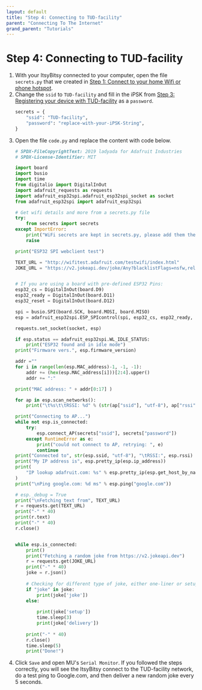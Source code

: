 ```yaml
---
layout: default
title: "Step 4: Connecting to TUD-facility"
parent: "Connecting To The Internet"
grand_parent: "Tutorials"
---
```


# Step 4: Connecting to TUD-facility

1.  With your ItsyBitsy connected to your computer, open the file `secrets.py` that we created in [Step 1: Connect to your home Wifi or phone hotspot](/docs/tutorials/03-connect-to-the-internet/step-1).
2.  Change the `ssid` to `TUD-facility` and fill in the iPSK from [Step 3: Registering your device with TUD-facility](/docs/tutorials/03-connect-to-the-internet/step-3) as a `password`.
    ```python
    secrets = {
        "ssid": "TUD-facility",
        "password": "replace-with-your-iPSK-String",
    }
    ```
3.  Open the file `code.py` and replace the content with code below.
    ```python
    # SPDX-FileCopyrightText: 2019 ladyada for Adafruit Industries
    # SPDX-License-Identifier: MIT
    
    import board
    import busio
    import time
    from digitalio import DigitalInOut
    import adafruit_requests as requests
    import adafruit_esp32spi.adafruit_esp32spi_socket as socket
    from adafruit_esp32spi import adafruit_esp32spi
    
    # Get wifi details and more from a secrets.py file
    try:
        from secrets import secrets
    except ImportError:
        print("WiFi secrets are kept in secrets.py, please add them there!")
        raise
    
    print("ESP32 SPI webclient test")
    
    TEXT_URL = "http://wifitest.adafruit.com/testwifi/index.html"
    JOKE_URL = "https://v2.jokeapi.dev/joke/Any?blacklistFlags=nsfw,religious,political,racist,sexist,explicit"


    # If you are using a board with pre-defined ESP32 Pins:
    esp32_cs = DigitalInOut(board.D9)
    esp32_ready = DigitalInOut(board.D11)
    esp32_reset = DigitalInOut(board.D12)
    
    spi = busio.SPI(board.SCK, board.MOSI, board.MISO)
    esp = adafruit_esp32spi.ESP_SPIcontrol(spi, esp32_cs, esp32_ready, esp32_reset)
    
    requests.set_socket(socket, esp)
    
    if esp.status == adafruit_esp32spi.WL_IDLE_STATUS:
        print("ESP32 found and in idle mode")
    print("Firmware vers.", esp.firmware_version)
    
    addr =""
    for i in range(len(esp.MAC_address)-1, -1, -1):
        addr += (hex(esp.MAC_address[i]))[2:4].upper()
        addr += ":"
    
    print("MAC address: " + addr[0:17] )
    
    for ap in esp.scan_networks():
        print("\t%s\t\tRSSI: %d" % (str(ap["ssid"], "utf-8"), ap["rssi"]))
    
    print("Connecting to AP...")
    while not esp.is_connected:
        try:
            esp.connect_AP(secrets["ssid"], secrets["password"])
        except RuntimeError as e:
            print("could not connect to AP, retrying: ", e)
            continue
    print("Connected to", str(esp.ssid, "utf-8"), "\tRSSI:", esp.rssi)
    print("My IP address is", esp.pretty_ip(esp.ip_address))
    print(
        "IP lookup adafruit.com: %s" % esp.pretty_ip(esp.get_host_by_name("adafruit.com"))
    )
    print("\nPing google.com: %d ms" % esp.ping("google.com"))
    
    # esp._debug = True
    print("\nFetching text from", TEXT_URL)
    r = requests.get(TEXT_URL)
    print("-" * 40)
    print(r.text)
    print("-" * 40)
    r.close()


    while esp.is_connected:
        print()
        print("Fetching a random joke from https://v2.jokeapi.dev")
        r = requests.get(JOKE_URL)
        print("-" * 40)
        joke = r.json()
        
        # Checking for different type of joke, either one-liner or setup and delivery joke
        if "joke" in joke:
            print(joke['joke'])
        else:
                
            print(joke['setup'])
            time.sleep(3)
            print(joke['delivery'])
            
        print("-" * 40)
        r.close()
        time.sleep(5)
        print("Done!")
    ```
4. Click `Save` and open MU's `Serial Monitor`. If you followed the steps correctly, you will see the ItsyBitsy connect to the TUD-facility network, do a test ping to Google.com, and then deliver a new random joke every 5 seconds.
